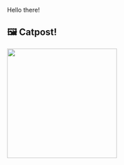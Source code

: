 Hello there!



## 🖼️ Catpost!

<sub>
    <img src="https://cdn2.thecatapi.com/images/ed8.jpg" height="256">
</sub>

